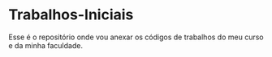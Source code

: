 # Trabalhos-Iniciais
Esse é o repositório onde vou anexar os códigos de trabalhos do meu curso e da minha faculdade.
